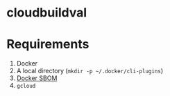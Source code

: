 # cloudbuildval

# Requirements

1. Docker
2. A local directory (`mkdir -p ~/.docker/cli-plugins`)
3. [Docker SBOM](https://github.com/docker/sbom-cli-plugin/)
4. `gcloud`
